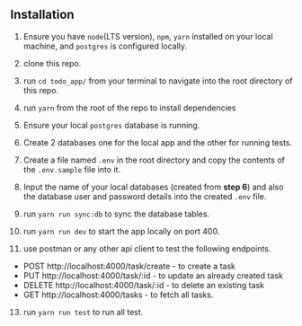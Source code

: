 ## Installation

1. Ensure you have `node`(LTS version), `npm`, `yarn` installed on your local machine, and `postgres` is configured locally.

2. clone this repo.
3. run `cd todo_app/` from your terminal to navigate into the root directory of this repo.
4. run `yarn` from the root of the repo to install dependencies

5. Ensure your local `postgres` database is running.
6. Create 2 databases one for the local app and the other for running tests.

8. Create a file named `.env` in the root directory and copy the contents of the `.env.sample` file into it.

9. Input the name of your local databases (created from **step 6**) and also the database user and password details into the created `.env` file.

10. run `yarn run sync:db` to sync the database tables.
11. run `yarn run dev` to start the app locally on port 400.
12. use postman or any other api client to test the following endpoints.
- POST http://localhost:4000/task/create - to create a task
- PUT http://localhost:4000/task/:id - to update an already created task
- DELETE http://localhost:4000/task/:id - to delete an existing task
- GET http://localhost:4000/tasks - to fetch all tasks.

13. run `yarn run test` to run all test.
